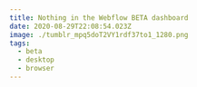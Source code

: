```yaml
---
title: Nothing in the Webflow BETA dashboard
date: 2020-08-29T22:08:54.023Z
image: ./tumblr_mpq5doT2VY1rdf37to1_1280.png
tags:
  - beta
  - desktop
  - browser
---
```


